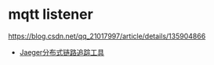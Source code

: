 # mqtt listener

https://blog.csdn.net/qq_21017997/article/details/135904866


* [Jaeger分布式链路追踪工具](https://blog.csdn.net/qq_22321199/article/details/138092859)
